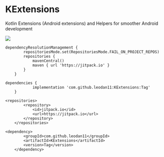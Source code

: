 # KExtensions
Kotlin Extensions (Android extensions) and Helpers for smoother Android development

[![](https://jitpack.io/v/leodan11/KExtensions.svg)](https://jitpack.io/#leodan11/KExtensions)

```
dependencyResolutionManagement {
		repositoriesMode.set(RepositoriesMode.FAIL_ON_PROJECT_REPOS)
		repositories {
			mavenCentral()
			maven { url 'https://jitpack.io' }
		}
	}

dependencies {
	        implementation 'com.github.leodan11:KExtensions:Tag'
	}

```


```
<repositories>
		<repository>
		    <id>jitpack.io</id>
		    <url>https://jitpack.io</url>
		</repository>
	</repositories>

<dependency>
	    <groupId>com.github.leodan11</groupId>
	    <artifactId>KExtensions</artifactId>
	    <version>Tag</version>
	</dependency>

```
